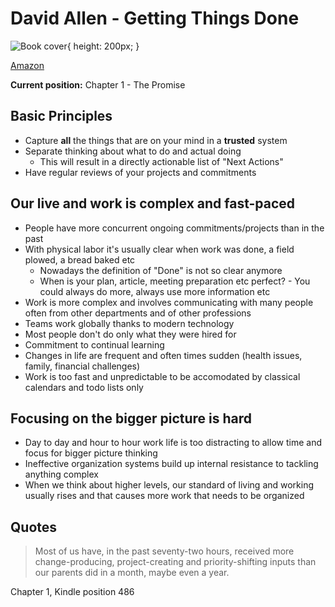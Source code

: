 
# David Allen - Getting Things Done

![Book cover](https://images-na.ssl-images-amazon.com/images/I/51W-ZL+QRlL._SX324_BO1,204,203,200_.jpg){ height: 200px; }

[Amazon](https://www.amazon.co.jp/-/en/David-Allen/dp/0143126563)

**Current position:** Chapter 1 - The Promise

## Basic Principles
- Capture **all** the things that are on your mind in a **trusted** system
- Separate thinking about what to do and actual doing
  - This will result in a directly actionable list of "Next Actions"
- Have regular reviews of your projects and commitments

## Our live and work is complex and fast-paced
- People have more concurrent ongoing commitments/projects than in the past
- With physical labor it's usually clear when work was done, a field plowed, a bread baked etc
  - Nowadays the definition of "Done" is not so clear anymore
  - When is your plan, article, meeting preparation etc perfect? - You could always do more, always use more information
    etc
- Work is more complex and involves communicating with many people often from other departments and of other professions
- Teams work globally thanks to modern technology
- Most people don't do only what they were hired for
- Commitment to continual learning
- Changes in life are frequent and often times sudden (health issues, family, financial challenges)
- Work is too fast and unpredictable to be accomodated by classical calendars and todo lists only

## Focusing on the bigger picture is hard
- Day to day and hour to hour work life is too distracting to allow time and focus for bigger picture thinking
- Ineffective organization systems build up internal resistance to tackling anything complex
- When we think about higher levels, our standard of living and working usually rises and that causes more work that
  needs to be organized


## Quotes
> Most of us have, in the past seventy-two hours, received more change-producing, project-creating and priority-shifting
  inputs than our parents did in a month, maybe even a year.

Chapter 1, Kindle position 486
